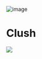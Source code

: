 

![image](https://github.com/user-attachments/assets/44e1fd03-50be-4b79-99ac-6ca4517816e3)



#                                                         Clush

<a href="https://visitcount.itsvg.in">
  <img src="https://visitcount.itsvg.in/api?id=clushfree&label=Profile%20Views&color=11&icon=8&pretty=false" />
</a>
